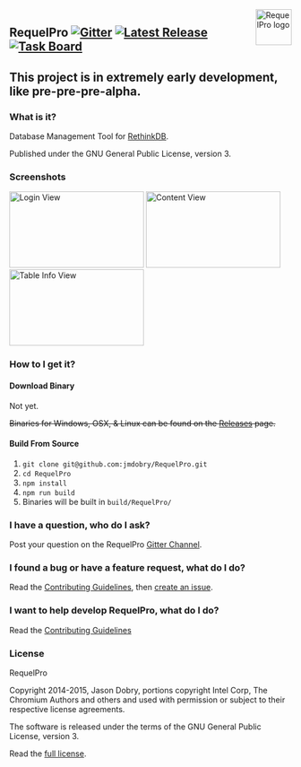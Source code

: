 <img src="https://raw.githubusercontent.com/jmdobry/RequelPro/master/src/img/requelpro.png" alt="RequelPro logo" title="RequelPro" align="right" width="64" height="64" />

## RequelPro [![Gitter](https://badges.gitter.im/Join%20Chat.svg)](https://gitter.im/jmdobry/RequelPro?utm_source=badge&utm_medium=badge&utm_campaign=pr-badge) [![Latest Release](https://img.shields.io/github/release/jmdobry/RequelPro.svg?style=flat-square)](https://github.com/jmdobry/RequelPro/releases) [![Task Board](https://img.shields.io/badge/Task%20Board-Waffle.io-blue.svg?style=flat-square)](https://waffle.io/jmdobry/requelpro)

## This project is in extremely early development, like pre-pre-pre-alpha.

### What is it?

Database Management Tool for [RethinkDB](http://rethinkdb.com/).

Published under the GNU General Public License, version 3.

### Screenshots

<img src="https://raw.githubusercontent.com/jmdobry/RequelPro/master/src/img/screenshot1.png" alt="Login View" title="Login Screen" width="240" height="136" />
<img src="https://raw.githubusercontent.com/jmdobry/RequelPro/master/src/img/screenshot2.png" alt="Content View" title="Login Screen" width="240" height="136" />
<img src="https://raw.githubusercontent.com/jmdobry/RequelPro/master/src/img/screenshot3.png" alt="Table Info View" title="Login Screen" width="240" height="136" />


### How to I get it?

#### Download Binary

Not yet.

~~Binaries for Windows, OSX, & Linux can be found on the [Releases](https://github.com/jmdobry/RequelPro/releases) page.~~

#### Build From Source

1. `git clone git@github.com:jmdobry/RequelPro.git`
1. `cd RequelPro`
1. `npm install`
1. `npm run build`
1. Binaries will be built in `build/RequelPro/`

### I have a question, who do I ask?

Post your question on the RequelPro [Gitter Channel](https://gitter.im/jmdobry/RequelPro).

### I found a bug or have a feature request, what do I do?

Read the [Contributing Guidelines](https://github.com/jmdobry/RequelPro/blob/master/CONTRIBUTING.md), then [create an issue](https://github.com/jmdobry/RequelPro/issues).

### I want to help develop RequelPro, what do I do?

Read the [Contributing Guidelines](https://github.com/jmdobry/RequelPro/blob/master/CONTRIBUTING.md)

### License

RequelPro

Copyright 2014-2015, Jason Dobry, portions copyright Intel Corp,
The Chromium Authors and others and used with permission or subject
to their respective license agreements.

The software is released under the terms of the GNU General Public
License, version 3.

Read the [full license](https://github.com/jmdobry/RequelPro/blob/master/LICENSE).

